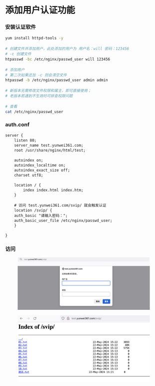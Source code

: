 # 添加用户认证功能

### 安装认证软件

```bash
yum install httpd-tools -y

# 创建文件并添加用户，此处添加的用户为 用户名：will 密码：123456
# -c 创建文件
htpasswd -bc /etc/nginx/passwd_user will 123456

# 添加用户
# 第二次如果还加 -c 则会清空文件
htpasswd -b /etc/nginx/passwd_user admin admin

# 新版本无需修改文件权限和属主，即可直接使用；
# 老版本若遇到不生效时可排查权限问题

# 查看
cat /etc/nginx/passwd_user
```



### auth.conf

```nginx
server {
    listen 80;
    server_name test.yunwei361.com;
    root /usr/share/nginx/html/test;

    autoindex on;
    autoindex_localtime on;
    autoindex_exact_size off;
    charset utf8;

    location / {
        index index.html index.htm;
    }

    # 访问 test.yunwei361.com/svip/ 就会触发认证
    location /svip/ {
	auth_basic "请输入密码：";
	auth_basic_user_file /etc/nginx/passwd_user;
    }

}
```



### 访问

<figure><img src="../../../.gitbook/assets/image (30).png" alt=""><figcaption></figcaption></figure>

<figure><img src="../../../.gitbook/assets/image (41).png" alt=""><figcaption></figcaption></figure>
